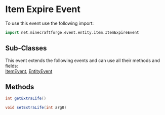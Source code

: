 # Item Expire Event

To use this event use the following import:
```groovy
import net.minecraftforge.event.entity.item.ItemExpireEvent
```

## Sub-Classes
This event extends the following events and can use all their methods and fields: <br>
[ItemEvent](item_event.md), [EntityEvent](entity_event/entity_event.md)

## Methods
```groovy
int getExtraLife()
```

```groovy
void setExtraLife(int arg0)
```
